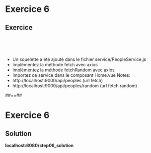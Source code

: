 <!-- .slide: class="exercice" -->
# Exercice 6
## Exercice
<br><br><br>
- Un squelette a été ajouté dans le fichier service/PeopleService.js
- Implémentez la méthode fetch avec axios
- Implémentez la méthode fetchRandom avec axios
- Importez ce service dans le composant Home.vue
Notes: 
 -  http://localhost:9000/api/peoples (url fetch)
 -  http://localhost:9000/api/peoples/random (url fetch random)

 ##==##

 <!-- .slide: class="exercice" -->
 # Exercice 6
 ## Solution
 <b>localhost:8080/step06_solution</b>
 <!-- .element: class="full-center" -->
